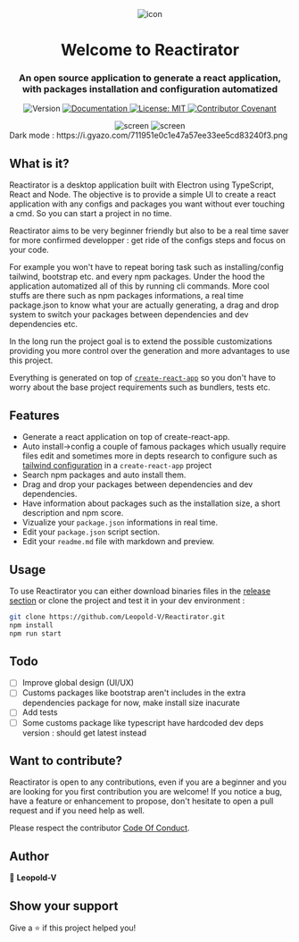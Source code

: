 <div align="center"><img alt="icon" src="https://github.com/Leopold-V/Reactirator/blob/main/src/assets/icons/png/64x64.png" /></div>
<h1 align="center">Welcome to Reactirator </h1>
<h3 align="center">An open source application to generate a react application, with packages installation and configuration automatized</h3>
<p align="center">
  <img alt="Version" src="https://img.shields.io/badge/version-1.0.0-blue.svg?cacheSeconds=2592000" />
  <a href="https://github.com/Leopold-V/Reactirator" target="_blank">
    <img alt="Documentation" src="https://img.shields.io/badge/documentation-yes-brightgreen.svg" />
  </a>
  <a href="#" target="_blank">
    <img alt="License: MIT" src="https://img.shields.io/badge/License-MIT-yellow.svg" />
  </a>
  <a href="https://github.com/leopold-v/Reactirator/blob/main/CODE_OF_CONDUCT.md" target="_blank">
    <img alt="Contributor Covenant" src="https://img.shields.io/badge/Contributor%20Covenant-2.0-4baaaa.svg" />
  </a>
</p>
<div align="center">
  <img alt="screen" src="https://i.gyazo.com/fd9afaa4710702f32d22c5e6e203edf0.png" />
  <img alt="screen" src="https://i.gyazo.com/eab12f9b1e77deff51fd7fdb4af8a225.png" />
</div>
Dark mode : https://i.gyazo.com/711951e0c1e47a57ee33ee5cd83240f3.png

## What is it?

Reactirator is a desktop application built with Electron using TypeScript, React and Node.
The objective is to provide a simple UI to create a react application with any configs and packages you want without ever touching a cmd.
So you can start a project in no time.

Reactirator aims to be very beginner friendly but also to be a real time saver for more confirmed developper : get ride of the configs steps and focus on your code.

For example you won't have to repeat boring task such as installing/config tailwind, bootstrap etc. and every npm packages. Under the hood the application automatized all of this by running cli commands.
More cool stuffs are there such as npm packages informations, a real time package.json to know what your are actually generating, a drag and drop system to switch your packages between dependencies and dev dependencies etc.

In the long run the project goal is to extend the possible customizations providing you more control over the generation and more advantages to use this project.

Everything is generated on top of [``create-react-app``](https://github.com/facebook/create-react-app) so you don't have to worry about the base project requirements such as bundlers, tests etc.

## Features

- Generate a react application on top of create-react-app.
- Auto install->config a couple of famous packages which usually require files edit and sometimes more in depts research to configure such as [tailwind configuration](https://tailwindcss.com/docs/guides/create-react-app) in a ``create-react-app`` project
- Search npm packages and auto install them.
- Drag and drop your packages between dependencies and dev dependencies.
- Have information about packages such as the installation size, a short description and npm score.
- Vizualize your ``package.json`` informations in real time.
- Edit your ``package.json`` script section.
- Edit your ``readme.md`` file with markdown and preview.

## Usage

To use Reactirator you can either download binaries files in the [release section](https://github.com/Leopold-V/Reactirator/releases)
or clone the project and test it in your dev environment :

```sh
git clone https://github.com/Leopold-V/Reactirator.git
npm install
npm run start
```

## Todo

- [ ] Improve global design (UI/UX)
- [ ] Customs packages like bootstrap aren't includes in the extra dependencies package for now, make install size inacurate
- [ ] Add tests
- [ ] Some customs package like typescript have hardcoded dev deps version : should get latest instead

## Want to contribute?

Reactirator is open to any contributions, even if you are a beginner and you are looking for you first contribution you are welcome!
If you notice a bug, have a feature or enhancement to propose, don't hesitate to open a pull request and if you need help as well.

Please respect the contributor [Code Of Conduct](https://github.com/leopold-v/Reactirator/blob/main/CODE_OF_CONDUCT.md).

## Author

👤 **Leopold-V**

## Show your support

Give a ⭐️ if this project helped you!
